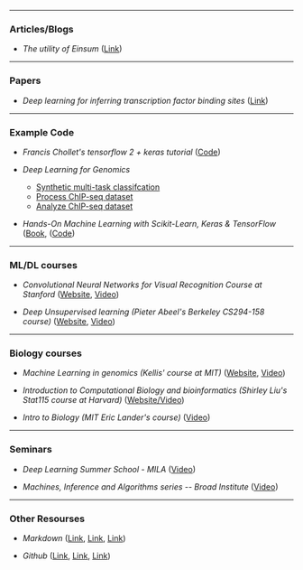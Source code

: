 _____________________________________________________________
### Articles/Blogs

* _The utility of Einsum_ ([Link](https://rockt.github.io/2018/04/30/einsum))

_____________________________________________________________
### Papers

* _Deep learning for inferring transcription factor binding sites_ 
([Link](https://www.sciencedirect.com/science/article/pii/S2452310020300032?via%3Dihub)) 

_____________________________________________________________
### Example Code

* _Francis Chollet's tensorflow 2 + keras tutorial_ 
([Code](https://colab.research.google.com/drive/1UCJt8EYjlzCs1H1d1X0iDGYJsHKwu-NO)) 

* _Deep Learning for Genomics_
	* [Synthetic multi-task classifcation](https://colab.research.google.com/drive/1jeAjDwsEbLKMMsOvRdPMe26iqbLBoM6j?usp=sharing)
	* [Process ChIP-seq dataset](https://colab.research.google.com/drive/1ZBeLOm9VXRe0shAieo6Wx2BM4nH3uqjc?usp=sharing)
	* [Analyze ChIP-seq dataset](https://colab.research.google.com/drive/10c8ZTjKaQHHv8fcAgibluUHoEHrIjGAt?usp=sharing)

* _Hands-On Machine Learning with Scikit-Learn, Keras & TensorFlow_
([Book](https://www.amazon.com/Hands-Machine-Learning-Scikit-Learn-TensorFlow/dp/1492032646), 
([Code](https://github.com/ageron/handson-ml2)) 

_____________________________________________________________
### ML/DL courses

* _Convolutional Neural Networks for Visual Recognition Course at Stanford_ 
([Website](http://cs231n.github.io/), 
[Video](https://www.youtube.com/playlist?list=PL3FW7Lu3i5JvHM8ljYj-zLfQRF3EO8sYv)) 

* _Deep Unsupervised learning (Pieter Abeel's Berkeley CS294-158 course)_ 
([Website](https://sites.google.com/view/berkeley-cs294-158-sp19/home), 
[Video](https://www.youtube.com/channel/UCf4SX8kAZM_oGcZjMREsU9w/videos)) 

_____________________________________________________________
### Biology courses

* _Machine Learning in genomics (Kellis' course at MIT)_
([Website](http://stellar.mit.edu/S/course/6/fa19/6.047/), 
[Video](https://www.youtube.com/playlist?list=PLypiXJdtIca6U5uQOCHjP9Op3gpa177fK)) 

* _Introduction to Computational Biology and bioinformatics (Shirley Liu's Stat115 course at Harvard)_
([Website/Video](https://liulab-dfci.github.io/resources/html/STAT115_2020_Module2.html)) 

* _Intro to Biology (MIT Eric Lander's course)_
([Video](https://www.edx.org/course/introduction-to-biology-the-secret-of-life-3)) 

_____________________________________________________________
### Seminars

* _Deep Learning Summer School - MILA_
([Video](http://videolectures.net/DLRLsummerschool2018_toronto/)) 

* _Machines, Inference and Algorithms series -- Broad Institute_
([Video](https://www.youtube.com/playlist?list=PLlMMtlgw6qNjROoMNTBQjAcdx53kV50cS)) 

_____________________________________________________________

### Other Resourses

* _Markdown_ ([Link](https://guides.github.com/features/mastering-markdown/), 
     [Link](https://help.github.com/en/articles/basic-writing-and-formatting-syntax), 
	[Link](https://help.github.com/en/articles/working-with-advanced-formatting))

* _Github_ ([Link](https://education.github.com/git-cheat-sheet-education.pdf), 
	[Link](http://try.github.io/), 
	[Link](https://github.github.com/training-kit/downloads/github-git-cheat-sheet.pdf))



